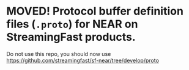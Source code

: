 # MOVED! Protocol buffer definition files (`.proto`) for NEAR on StreamingFast products.

Do not use this repo, you should now use https://github.com/streamingfast/sf-near/tree/develop/proto
